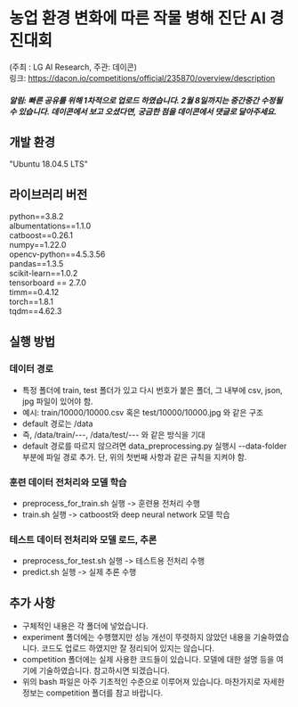 # 농업 환경 변화에 따른 작물 병해 진단 AI 경진대회
(주최 : LG AI Research, 주관: 데이콘)   
링크: https://dacon.io/competitions/official/235870/overview/description
##### 알림: 빠른 공유를 위해 1차적으로 업로드 하였습니다. 2월 8일까지는 중간중간 수정될 수 있습니다. 데이콘에서 보고 오셨다면, 궁금한 점을 데이콘에서 댓글로 달아주세요.

## 개발 환경
"Ubuntu 18.04.5 LTS"

## 라이브러리 버전
python==3.8.2   
albumentations==1.1.0   
catboost==0.26.1   
numpy==1.22.0   
opencv-python==4.5.3.56   
pandas==1.3.5   
scikit-learn==1.0.2   
tensorboard == 2.7.0   
timm==0.4.12   
torch==1.8.1   
tqdm==4.62.3   

## 실행 방법
### 데이터 경로
- 특정 폴더에 train, test 폴더가 있고 다시 번호가 붙은 폴더, 그 내부에 csv, json, jpg 파일이 있어야 함.
- 예시: train/10000/10000.csv 혹은  test/10000/10000.jpg 와 같은 구조
- default 경로는 /data
- 즉, /data/train/---, /data/test/--- 와 같은 방식을 기대
- default 경로를 따르지 않으려면 data_preprocessing.py 실행시 --data-folder 부분에 파일 경로 추가. 단, 위의 첫번째 사항과 같은 규칙을 지켜야 함.

### 훈련 데이터 전처리와 모델 학습 
- preprocess_for_train.sh 실행 -> 훈련용 전처리 수행
- train.sh 실행 -> catboost와 deep neural network 모델 학습

### 테스트 데이터 전처리와 모델 로드, 추론
- preprocess_for_test.sh 실행 -> 테스트용 전처리 수행
- predict.sh 실행 -> 실제 추론 수행

## 추가 사항
- 구체적인 내용은 각 폴더에 넣었습니다.
- experiment 폴더에는 수행했지만 성능 개선이 뚜렷하지 않았던 내용을 기술하였습니다. 코드도 업로드 하였지만 잘 정리되어 있지는 않습니다.
- competition 폴더에는 실제 사용한 코드들이 있습니다. 모델에 대한 설명 등을 여기에 기술하였습니다. 참고하시면 되겠습니다.
- 위의 bash 파일은 아주 기초적인 수준으로 이루어져 있습니다. 마찬가지로 자세한 정보는 competition 폴더를 참고 바랍니다.
